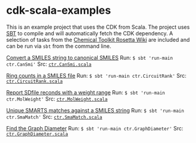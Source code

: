 cdk-scala-examples
==================

This is an example project that uses the CDK from Scala. The project uses [SBT](http://www.scala-sbt.org/) 
to compile and will automatically fetch the CDK dependency. A selection of tasks
from the [Chemical Toolkit Rosetta Wiki](http://ctr.wikia.com/) are included and can be run via `sbt` from the command line.




[Convert a SMILES string to canonical SMILES](http://ctr.wikia.com/wiki/Convert_a_SMILES_string_to_canonical_SMILES) 
Run: `$ sbt 'run-main ctr.CanSmi'`
Src: [`ctr.CanSmi.scala`](https://github.com/cdk/cdk-scala-examples/tree/master/src/main/scala/ctr/CanSmi.scala)

[Ring counts in a SMILES file](http://ctr.wikia.com/wiki/Ring_counts_in_a_SMILES_file) 
Run: `$ sbt 'run-main ctr.CircuitRank'`
Src: [`ctr.CircuitRank.scala`](https://github.com/cdk/cdk-scala-examples/tree/master/src/main/scala/ctr/CircuitRank.scala)

[Report SDfile reconds with a weight range](http://ctr.wikia.com/wiki/Report_how_many_SD_file_records_are_within_a_certain_molecular_weight_range) 
Run: `$ sbt 'run-main ctr.MolWeight'`
Src: [`ctr.MolWeight.scala`](https://github.com/cdk/cdk-scala-examples/tree/master/src/main/scala/ctr/MolWeight.scala)

[Unique SMARTS matches against a SMILES string](http://ctr.wikia.com/wiki/Unique_SMARTS_matches_against_a_SMILES_string) 
Run: `$ sbt 'run-main ctr.SmaMatch'`
Src: [`ctr.SmaMatch.scala`](https://github.com/cdk/cdk-scala-examples/tree/master/src/main/scala/ctr/SmaMatch.scala)

[Find the Graph Diameter](http://ctr.wikia.com/wiki/Find_the_graph_diameter) 
Run: `$ sbt 'run-main ctr.GraphDiameter'`
Src: [`ctr.GraphDiameter.scala`](https://github.com/cdk/cdk-scala-examples/tree/master/src/main/scala/ctr/GraphDiameter.scala)


